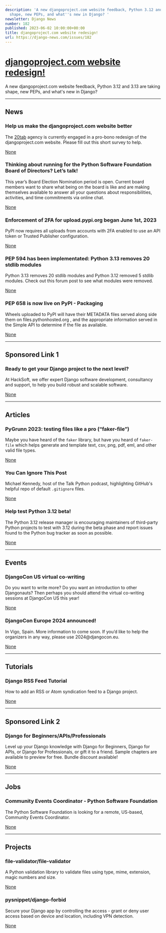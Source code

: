 ```yaml
---
description: 'A new djangoproject.com website feedback, Python 3.12 and 3.13 are taking
  shape, new PEPs, and what''s new in Django? '
newsletter: Django News
number: 182
published: 2023-06-02 10:00:00+00:00
title: djangoproject.com website redesign!
url: https://django-news.com/issues/182
---
```


# [djangoproject.com website redesign!](https://django-news.com/issues/182)

A new djangoproject.com website feedback, Python 3.12 and 3.13 are taking shape, new PEPs, and what&#x27;s new in Django? 

  ----

  ## News

  ### Help us make the djangoproject.com website better

  <p>The <a href="https://cur.at/o67bZMG">20tab</a> agency is currently engaged in a pro-bono redesign of the djangoproject.com website. Please fill out this short survey to help.</p>

  [None](None)

  ### Thinking about running for the Python Software Foundation Board of Directors? Let’s talk!

  <p>This year’s Board Election Nomination period is open. Current board members want to share what being on the board is like and are making themselves available to answer all your questions about responsibilities, activities, and time commitments via online chat.</p>

  [None](None)

  ### Enforcement of 2FA for upload.pypi.org began June 1st, 2023

  <p>PyPI now requires all uploads from accounts with 2FA enabled to use an API token or Trusted Publisher configuration.</p>

  [None](None)

  ### PEP 594 has been implementated: Python 3.13 removes 20 stdlib modules

  <p>Python 3.13 removes 20 stdlib modules and Python 3.12 removed 5 stdlib modules. Check out this forum post to see what modules were removed.</p>

  [None](None)

  ### PEP 658 is now live on PyPI - Packaging

  <p>Wheels uploaded to PyPI will have their METADATA files served along side them on files.pythonhosted.org , and the appropriate information served in the Simple API to determine if the file as available.</p>

  [None](None)

  ----

  ## Sponsored Link 1

  ### Ready to get your Django project to the next level?

  <p>At HackSoft, we offer expert Django software development, consultancy and support, to help you build robust and scalable software.</p>

  [None](None)

  ----

  ## Articles

  ### PyGrunn 2023: testing files like a pro (“faker-file”)

  <p>Maybe you have heard of the <code>faker</code> library, but have you heard of <code>faker-file</code> which helps generate and template text, csv, png, pdf, eml, and other valid file types.</p>

  [None](None)

  ### You Can Ignore This Post

  <p>Michael Kennedy, host of the Talk Python podcast, highlighting GitHub's helpful repo of default <code>.gitignore</code> files.</p>

  [None](None)

  ### Help test Python 3.12 beta!

  <p>The Python 3.12 release manager is encouraging maintainers of third-party Python projects to test with 3.12 during the beta phase and report issues found to the Python bug tracker as soon as possible.</p>

  [None](None)

  ----

  ## Events

  ### DjangoCon US virtual co-writing 

  <p>Do you want to write more? Do you want an introduction to other Djangonauts? Then perhaps you should attend the virtual co-writing sessions at DjangoCon US this year!</p>

  [None](None)

  ### DjangoCon Europe 2024 announced!

  <p>In Vigo, Spain. More information to come soon. If you’d like to help the organizers in any way, please use 2024@djangocon.eu.</p>

  [None](None)

  ----

  ## Tutorials

  ### Django RSS Feed Tutorial

  <p>How to add an RSS or Atom syndication feed to a Django project.</p>

  [None](None)

  ----

  ## Sponsored Link 2

  ### Django for Beginners/APIs/Professionals

  <p>Level up your Django knowledge with Django for Beginners, Django for APIs, or Django for Professionals, or gift it to a friend. Sample chapters are available to preview for free. Bundle discount available!</p>

  [None](None)

  ----

  ## Jobs

  ### Community Events Coordinator - Python Software Foundation

  <p>The Python Software Foundation is looking for a remote, US-based, Community Events Coordinator.</p>

  [None](None)

  ----

  ## Projects

  ### file-validator/file-validator

  <p>A Python validation library to validate files using type, mime, extension, magic numbers and size.</p>

  [None](None)

  ### pysnippet/django-forbid

  <p>Secure your Django app by controlling the access - grant or deny user access based on device and location, including VPN detection.</p>

  [None](None)